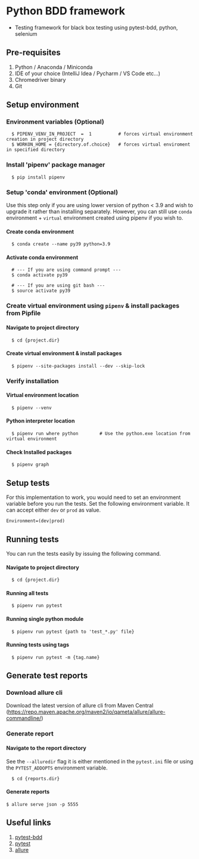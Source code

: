 # Python BDD framework

* Testing framework for black box testing using pytest-bdd, python, selenium

## Pre-requisites
   1. Python / Anaconda / Miniconda 
   2. IDE of your choice (IntelliJ Idea / Pycharm / VS Code etc...)
   3. Chromedriver binary
   4. Git

## Setup environment

### Environment variables (Optional)

      
      $ PIPENV_VENV_IN_PROJECT  =  1          # forces virtual environment creation in project directory
      $ WORKON_HOME = {directory.of.choice}   # forces virtual enviroment in specified directory 


### Install 'pipenv' package manager


      $ pip install pipenv


### Setup 'conda' environment (Optional)
   
Use this step only if you are using lower version of python < 3.9 and wish to upgrade it rather than
installing separately.
However, you can still use `conda` environment + `virtual` environment created using pipenv if you wish to.

        
#### Create conda environment
     

      $ conda create --name py39 python=3.9


#### Activate conda environment
      
      
      # --- If you are using command prompt ---
      $ conda activate py39

      # --- If you are using git bash ---
      $ source activate py39

        
### Create virtual environment using `pipenv` & install packages from Pipfile

#### Navigate to project directory
      

      $ cd {project.dir}


#### Create virtual environment & install packages
      

      $ pipenv --site-packages install --dev --skip-lock


### Verify installation


#### Virtual environment location
      

      $ pipenv --venv


#### Python interpreter location
      
      
      $ pipenv run where python        # Use the python.exe location from virtual environment


#### Check Installed packages
      

      $ pipenv graph

## Setup tests
For this implementation to work, you would need to set an environment variable before you run the tests.
Set the following environment variable. It can accept either `dev` or `prod` as value.


    Environment=(dev|prod)


## Running tests

You can run the tests easily by issuing the following command.

#### Navigate to project directory


      $ cd {project.dir}


#### Running all tests

            
      $ pipenv run pytest


#### Running single python module
      

      $ pipenv run pytest {path to 'test_*.py' file}


#### Running tests using tags


      $ pipenv run pytest -m {tag.name}


## Generate test reports

### Download allure cli

Download the latest version of allure cli from Maven Central (https://repo.maven.apache.org/maven2/io/qameta/allure/allure-commandline/)

### Generate report

#### Navigate to the report directory 
See the `--alluredir` flag it is either mentioned in the `pytest.ini` file or using the `PYTEST_ADDOPTS` environment variable.


      $ cd {reports.dir}

#### Generate reports


    $ allure serve json -p 5555



## Useful links
1. [pytest-bdd](https://pytest-bdd.readthedocs.io/en/stable/)
2. [pytest](https://docs.pytest.org/en/latest/contents.html)
3. [allure](https://docs.qameta.io/allure/)